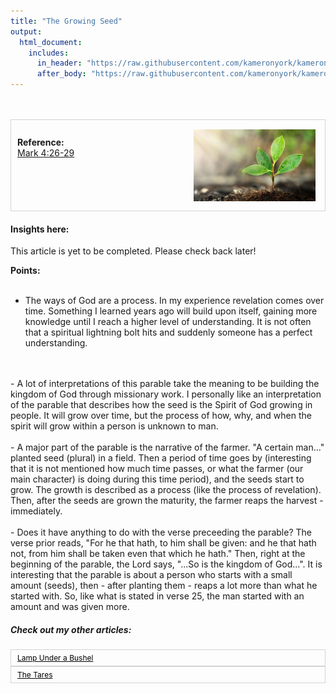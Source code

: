 ```yaml
---
title: "The Growing Seed"
output:
  html_document:
    includes:
      in_header: "https://raw.githubusercontent.com/kameronyork/kameronyork.github.io/main/parables/headers/growing-seed-header.html"
      after_body: "https://raw.githubusercontent.com/kameronyork/kameronyork.github.io/main/parables/footer.html"
---
```

<br>
<br>
<div style="border: 1px solid lightgray; padding: 10px; overflow: hidden;">
<img src="https://raw.githubusercontent.com/kameronyork/kameronyork.github.io/main/docs/assets/sapling.jpg" alt="Sapling Image" style="float: right; width: 195px; height: 115px; padding: 5px;">
<br>
<h4 style="text-align: left; margin: 0;">Reference:</h4>
<p style="text-align: left; margin: 0;"><a href="https://www.churchofjesuschrist.org/study/scriptures/nt/mark/4?lang=eng&id=26-29#p26" target="_blank">Mark 4:26-29</a></p>
</div>

#### Insights here:

This article is yet to be completed. Please check back later!
<br>

<b>Points:</b> 
<br>
<br>
- The ways of God are a process.  In my experience revelation comes over time.  Something I learned years ago will build upon itself, gaining more knowledge until I reach a higher level of understanding.  It is not often that a spiritual lightning bolt hits and suddenly someone has a perfect understanding.
<br>
<br>
- A lot of interpretations of this parable take the meaning to be building the kingdom of God through missionary work.  I personally like an interpretation of the parable that describes how the seed is the Spirit of God growing in people.  It will grow over time, but the process of how, why, and when the spirit will grow within a person is unknown to man.
<br>
<br>
- A major part of the parable is the narrative of the farmer.  "A certain man..." planted seed (plural) in a field.  Then a period of time goes by (interesting that it is not mentioned how much time passes, or what the farmer (our main character) is doing during this time period), and the seeds start to grow.  The growth is described as a process (like the process of revelation).  Then, after the seeds are grown the maturity, the farmer reaps the harvest - immediately.
<br>
<br>
- Does it have anything to do with the verse preceeding the parable?  The verse prior reads, "For he that hath, to him shall be given: and he that hath not, from him shall be taken even that which he hath."  Then, right at the beginning of the parable, the Lord says, "...So is the kingdom of God...".  It is interesting that the parable is about a person who starts with a small amount (seeds), then - after planting them - reaps a lot more than what he started with.  So, like what is stated in verse 25, the man started with an amount and was given more.

##### Check out my other articles:


<link rel="stylesheet" href="https://kameronyork.github.io/scripting/themify-icons/themify-icons.css">
<div class="container">
<div class="row">
<div class="col-12 text-md-left">
<nav class="pagination mt-3">
<a class="nav nav-prev" href="https://www.kameronyork.com/parables/lamp-under-a-bushel.html" style="background-color: transparent; color: black; padding: 5px 10px; border: 1px solid lightgray; cursor: pointer; white-space: nowrap; font-size: 12px; display: flex; align-items: center;" 
onmouseover="this.style.backgroundColor='lightgray';" 
onmouseout="this.style.backgroundColor='transparent';" 
onmousedown="this.style.backgroundColor='gray';" 
onmouseup="this.style.backgroundColor='lightgray';">
<i class="ti-arrow-left mr-2"></i>
<span style="display: none;" class="d-md-inline-block">Lamp Under a Bushel</span>
<span style="display: inline-block;" class="d-md-none">Lamp Under a Bushel</span>
</a>
<a class="nav nav-next ml-3" href="https://www.kameronyork.com/parables/tares.html" style="background-color: transparent; color: black; padding: 5px 10px; border: 1px solid lightgray; cursor: pointer; white-space: nowrap; font-size: 12px; display: flex; align-items: center;" 
onmouseover="this.style.backgroundColor='lightgray';" 
onmouseout="this.style.backgroundColor='transparent';" 
onmousedown="this.style.backgroundColor='gray';" 
onmouseup="this.style.backgroundColor='lightgray';">
<span style="display: none;" class="d-md-inline-block">The Tares</span>
<span style="display: inline-block;" class="d-md-none">The Tares</span>
<i class="ti-arrow-right ml-2"></i>
</a>
</nav>
</div>
</div>
</div>


<!-- Align far sides

<link rel="stylesheet" href="https://kameronyork.github.io/scripting/themify-icons/themify-icons.css"><div class="container"><div class="row justify-content-between"><div class="col-md-5 text-md-left"><nav class="pagination mt-3"><a class="nav nav-prev" href="https://www.kameronyork.com/parables" style="background-color: transparent; color: black; padding: 5px 10px; border: 1px solid lightgray; cursor: pointer; white-space: nowrap;" onmouseover="this.style.backgroundColor='lightgray';" onmouseout="this.style.backgroundColor='transparent';" onmousedown="this.style.backgroundColor='gray';" onmouseup="this.style.backgroundColor='lightgray';"><i class="ti-arrow-left mr-2"></i><span style="display: none;" class="d-md-inline-block">Home</span><span style="display: inline-block;" class="d-md-none">Home</span></a></nav></div><div class="col-md-7 ml-auto text-md-right"><nav class="pagination mt-3"><a class="nav nav-next" href="https://www.kameronyork.com/parables/two-debtors.html" style="background-color: transparent; color: black; padding: 5px 10px; border: 1px solid lightgray; cursor: pointer; white-space: nowrap;" onmouseover="this.style.backgroundColor='lightgray';" onmouseout="this.style.backgroundColor='transparent';" onmousedown="this.style.backgroundColor='gray';" onmouseup="this.style.backgroundColor='lightgray';"><span style="display: none;" class="d-md-inline-block">The Two Debtors</span><span style="display: inline-block;" class="d-md-none">The Two Debtors</span><i class="ti-arrow-right ml-2"></i></a></nav></div></div></div> -->
